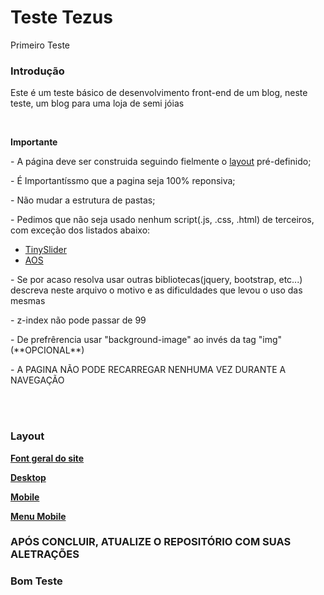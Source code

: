 # Teste Tezus
Primeiro Teste

<h3>Introdução</h3>
<p>Este é um teste básico de desenvolvimento front-end de um blog, neste teste, um blog para uma loja de semi jóias</p>
<br>
<p><b>Importante</b></p>
<p> - A página deve ser construida seguindo fielmente o <a href="#layout">layout</a>
    pré-definido;</p>
<p> - É Importantíssmo que a pagina seja 100% reponsiva;</p>
<p> - Não mudar a estrutura de pastas;</p>
<p> - Pedimos que não seja usado nenhum script(.js, .css, .html) de terceiros, com exceção dos listados abaixo:</p>
    <ul>
        <li><a target="_blank" href="https://github.com/ganlanyuan/tiny-slider">TinySlider</a></li>
        <li><a target="_blank" href="https://github.com/michalsnik/aos">AOS</a></li>
    </ul>
<p> - Se por acaso resolva usar outras bibliotecas(jquery, bootstrap, etc...) descreva neste arquivo o motivo e as dificuldades que levou o uso das mesmas</p>
<p> - z-index não pode passar de 99</p>
<p> - De prefrêrencia usar "background-image" ao invés da tag "img"  (**OPCIONAL**)</p>
<p> - A PAGINA NÃO PODE RECARREGAR NENHUMA VEZ DURANTE A NAVEGAÇÃO</p>
<br>
<br>

<h3>Layout</h3>

<p><a target="_blank" href="https://fonts.google.com/specimen/Sarabun?query=Sarabun"><b>Font geral do site</b></a></p>
<p><a target="_blank" href="https://xd.adobe.com/view/f1ad5c55-60cc-4979-5072-66253923c733-879c/screen/e1ca136c-fc80-4378-ac2c-ee43a8477cbe/area-exclusiva-home"><b>Desktop</b></a></p>
<p><a target="_blank" href="https://xd.adobe.com/view/fe79263a-a92c-4134-4b61-abe44586f588-8848/screen/7bf566e4-ba19-4ebe-a895-70090fc4efc9/area-exclusiva-home/"><b>Mobile</b></a></p>
<p><a target="_blank" href="https://xd.adobe.com/view/fe79263a-a92c-4134-4b61-abe44586f588-8848/screen/ed32dd85-092d-4c12-aa24-b77b9c00ee13/area-exclusiva-menu/"><b>Menu Mobile</b></a></p>


<h3>APÓS CONCLUIR, ATUALIZE O REPOSITÓRIO COM SUAS ALETRAÇÕES</h3>
<h3>Bom Teste</h3>
